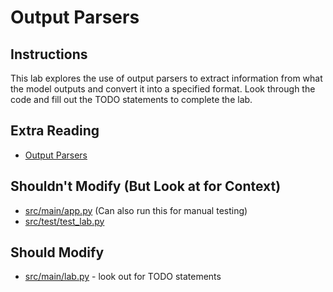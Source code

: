 # Output Parsers

## Instructions
This lab explores the use of output parsers to extract information from what the model outputs and convert it into a specified format. Look through the code and fill out the TODO statements to complete the lab.

## Extra Reading
- [Output Parsers](https://python.langchain.com/docs/modules/model_io/output_parsers/quick_start)

## Shouldn't Modify (But Look at for Context)
- [src/main/app.py](src/main/app.py) (Can also run this for manual testing)
- [src/test/test_lab.py](src/test/test_lab.py)

## Should Modify
- [src/main/lab.py](src/main/lab.py) - look out for TODO statements
